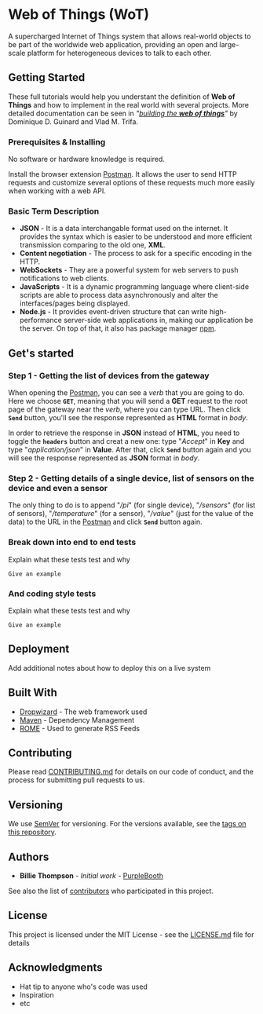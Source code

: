 # Web of Things (WoT)

A supercharged Internet of Things system that allows real-world objects to be part of the worldwide web application, providing an open and large-scale platform for heterogeneous devices to talk to each other.

## Getting Started

These full tutorials would help you understant the definition of **Web of Things** and how to implement in the real world with several projects. More detailed documentation can be seen in *"[building the **web of things**](https://webofthings.org/book/)"* by Dominique D. Guinard and Vlad M. Trifa. 

### Prerequisites & Installing

No software or hardware knowledge is required.

Install the browser extension [Postman](https://www.getpostman.com/). It allows the user to send HTTP requests and customize several options of these requests much more easily when working with a web API.

### Basic Term Description

* **JSON** - It is a data interchangable format used on the internet. It provides the syntax which is easier to be understood and more efficient transmission comparing to the old one, **XML**. 
* **Content negotiation** - The process to ask for a specific encoding in the HTTP.
* **WebSockets** - They are a powerful system for web servers to push notifications to web clients.
* **JavaScripts** - It is a dynamic programming language where client-side scripts are able to process data asynchronously and alter the interfaces/pages being displayed.
* **Node.js** - It provides event-driven structure that can write high-performance server-side web applications in, making our application be the server. On top of that, it also has package manager [npm](/npm.md).  

## Get's started

### Step 1 - Getting the list of devices from the gateway

When opening the [Postman](https://www.getpostman.com/), you can see a *verb* that you are going to do. Here we choose **`GET`**, meaning that you will send a **GET** request to the root page of the gateway near the *verb*, where you can type URL. Then click **`Send`** button, you'll see the response represented as **HTML** format in *body*.

In order to retrieve the response in **JSON** instead of **HTML**, you need to toggle the **`headers`** button and creat a new one: type "*Accept*" in **Key** and type "*application/json*" in **Value**. After that, click **`Send`** button again and you will see the response represented as **JSON** format in *body*.

### Step 2 - Getting details of a single device, list of sensors on the device and even a sensor

The only thing to do is to append "*/pi*" (for single device), "*/sensors*" (for list of sensors), "*/temperature*" (for a sensor), "*/value*" (just for the value of the data) to the URL in the [Postman](https://www.getpostman.com/) and click **`Send`** button again.

### Break down into end to end tests

Explain what these tests test and why

```
Give an example
```

### And coding style tests

Explain what these tests test and why

```
Give an example
```

## Deployment

Add additional notes about how to deploy this on a live system

## Built With

* [Dropwizard](http://www.dropwizard.io/1.0.2/docs/) - The web framework used
* [Maven](https://maven.apache.org/) - Dependency Management
* [ROME](https://rometools.github.io/rome/) - Used to generate RSS Feeds

## Contributing

Please read [CONTRIBUTING.md](https://gist.github.com/PurpleBooth/b24679402957c63ec426) for details on our code of conduct, and the process for submitting pull requests to us.

## Versioning

We use [SemVer](http://semver.org/) for versioning. For the versions available, see the [tags on this repository](https://github.com/your/project/tags). 

## Authors

* **Billie Thompson** - *Initial work* - [PurpleBooth](https://github.com/PurpleBooth)

See also the list of [contributors](https://github.com/your/project/contributors) who participated in this project.

## License

This project is licensed under the MIT License - see the [LICENSE.md](LICENSE.md) file for details

## Acknowledgments

* Hat tip to anyone who's code was used
* Inspiration
* etc
